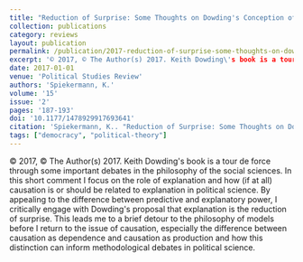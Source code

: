 ```yaml
---
title: "Reduction of Surprise: Some Thoughts on Dowding's Conception of Explanation"
collection: publications
category: reviews
layout: publication
permalink: /publication/2017-reduction-of-surprise-some-thoughts-on-dowdings-co
excerpt: '© 2017, © The Author(s) 2017. Keith Dowding\'s book is a tour de force through some important debates in the philosophy of the social sciences. In this short comment I focus on the role of explanation...'
date: 2017-01-01
venue: 'Political Studies Review'
authors: 'Spiekermann, K.'
volume: '15'
issue: '2'
pages: '187-193'
doi: '10.1177/1478929917693641'
citation: 'Spiekermann, K.. "Reduction of Surprise: Some Thoughts on Dowding\'s Conception of Explanation." <em>Political Studies Review</em> 15, no. 2 (2017): 187-193.'
tags: ["democracy", "political-theory"]
---
```


© 2017, © The Author(s) 2017. Keith Dowding's book is a tour de force through some important debates in the philosophy of the social sciences. In this short comment I focus on the role of explanation and how (if at all) causation is or should be related to explanation in political science. By appealing to the difference between predictive and explanatory power, I critically engage with Dowding's proposal that explanation is the reduction of surprise. This leads me to a brief detour to the philosophy of models before I return to the issue of causation, especially the difference between causation as dependence and causation as production and how this distinction can inform methodological debates in political science.